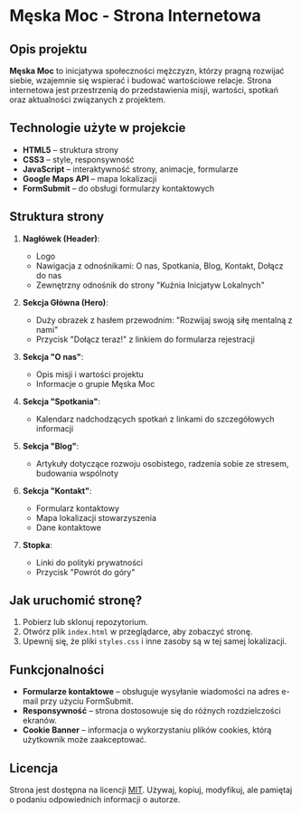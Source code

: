 # Męska Moc - Strona Internetowa

## Opis projektu

**Męska Moc** to inicjatywa społeczności mężczyzn, którzy pragną rozwijać siebie, wzajemnie się wspierać i budować wartościowe relacje. Strona internetowa jest przestrzenią do przedstawienia misji, wartości, spotkań oraz aktualności związanych z projektem.

## Technologie użyte w projekcie

- **HTML5** – struktura strony
- **CSS3** – style, responsywność
- **JavaScript** – interaktywność strony, animacje, formularze
- **Google Maps API** – mapa lokalizacji
- **FormSubmit** – do obsługi formularzy kontaktowych

## Struktura strony

1. **Nagłówek (Header)**:
    - Logo
    - Nawigacja z odnośnikami: O nas, Spotkania, Blog, Kontakt, Dołącz do nas
    - Zewnętrzny odnośnik do strony "Kuźnia Inicjatyw Lokalnych"

2. **Sekcja Główna (Hero)**:
    - Duży obrazek z hasłem przewodnim: "Rozwijaj swoją siłę mentalną z nami"
    - Przycisk "Dołącz teraz!" z linkiem do formularza rejestracji

3. **Sekcja "O nas"**:
    - Opis misji i wartości projektu
    - Informacje o grupie Męska Moc

4. **Sekcja "Spotkania"**:
    - Kalendarz nadchodzących spotkań z linkami do szczegółowych informacji

5. **Sekcja "Blog"**:
    - Artykuły dotyczące rozwoju osobistego, radzenia sobie ze stresem, budowania wspólnoty

6. **Sekcja "Kontakt"**:
    - Formularz kontaktowy
    - Mapa lokalizacji stowarzyszenia
    - Dane kontaktowe

7. **Stopka**:
    - Linki do polityki prywatności
    - Przycisk "Powrót do góry"

## Jak uruchomić stronę?

1. Pobierz lub sklonuj repozytorium.
2. Otwórz plik `index.html` w przeglądarce, aby zobaczyć stronę.
3. Upewnij się, że pliki `styles.css` i inne zasoby są w tej samej lokalizacji.

## Funkcjonalności

- **Formularze kontaktowe** – obsługuje wysyłanie wiadomości na adres e-mail przy użyciu FormSubmit.
- **Responsywność** – strona dostosowuje się do różnych rozdzielczości ekranów.
- **Cookie Banner** – informacja o wykorzystaniu plików cookies, którą użytkownik może zaakceptować.

## Licencja

Strona jest dostępna na licencji [MIT](https://opensource.org/licenses/MIT). Używaj, kopiuj, modyfikuj, ale pamiętaj o podaniu odpowiednich informacji o autorze.
